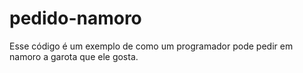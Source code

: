 # pedido-namoro
 Esse código é um exemplo de como um programador pode pedir em namoro a garota que ele gosta. 
